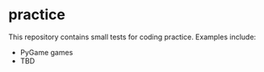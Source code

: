 # practice
This repository contains small tests for coding practice. Examples include:
* PyGame games
* TBD
